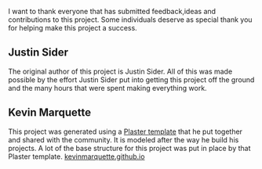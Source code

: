 I want to thank everyone that has submitted feedback,ideas and contributions to this project. Some individuals deserve as special thank you for helping make this project a success.

## Justin Sider

The original author of this project is Justin Sider. All of this was made possible by the effort Justin Sider put into getting this project off the ground and the many hours that were spent making everything work.

## Kevin Marquette

This project was generated using a [Plaster template](https://github.com/KevinMarquette/PlasterTemplates) that he put together and shared with the community. It is modeled after the way he build his projects. A lot of the base structure for this project was put in place by that Plaster template. [kevinmarquette.github.io](http://kevinmarquette.github.io)
